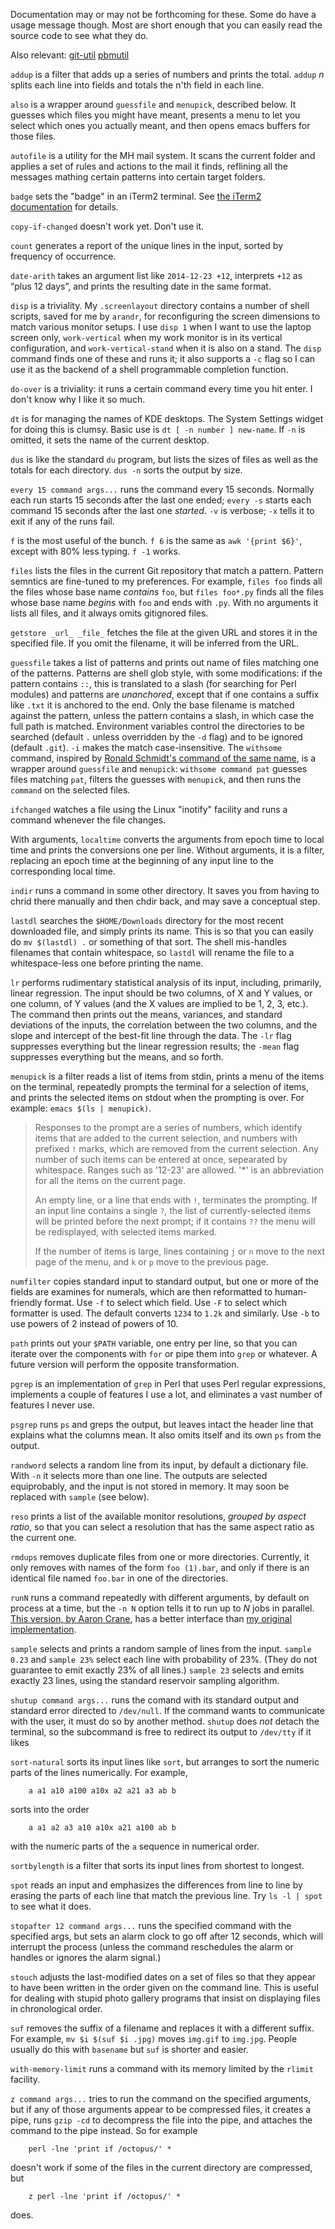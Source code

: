 Documentation may or may not be forthcoming for these.  Some do have a
usage message though.  Most are short enough that you can easily read the
source code to see what they do.

Also relevant: [git-util](https://github.com/mjdominus/git-util) [pbmutil](https://github.com/mjdominus/pbmutil)

`addup` is a filter that adds up a series of numbers and prints the
total.  `addup` _n_ splits each line into fields and totals the n'th
field in each line.

`also` is a wrapper around `guessfile` and `menupick`, described
below.  It guesses which files you might have meant, presents a menu
to let you select which ones you actually meant, and then opens emacs
buffers for those files.

`autofile` is a utility for the MH mail system.  It scans the current
folder and applies a set of rules and actions to the mail it finds,
reflining all the messages mathing certain patterns into certain
target folders.

`badge` sets the "badge" in an iTerm2 terminal.
See [the iTerm2 documentation](https://iterm2.com/documentation-badges.html)
for details.

`copy-if-changed` doesn't work yet. Don't use it.

`count` generates a report of the unique lines in the input, sorted by
frequency of occurrence.

`date-arith` takes an argument list like `2014-12-23 +12`, interprets
`+12` as “plus 12 days”, and prints the resulting date in the same
format.

`disp` is a triviality.  My `.screenlayout` directory contains a
number of shell scripts, saved for me by `arandr`, for reconfiguring
the screen dimensions to match various monitor setups.  I use `disp 1`
when I want to use the laptop screen only, `work-vertical` when my
work monitor is in its vertical configuration, and
`work-vertical-stand` when it is also on a stand.  The `disp` command
finds one of these and runs it; it also supports a `-c` flag so I can
use it as the backend of a shell programmable completion function.

`do-over` is a triviality: it runs a certain command every time you
hit enter.  I don't know why I like it so much.

`dt` is for managing the names of KDE desktops.  The System Settings
widget for doing this is clumsy.  Basic use is `dt [ -n number ] new-name`.
If `-n` is omitted, it sets the name of the current desktop.

`dus` is like the standard `du` program, but lists the sizes of files
as well as the totals for each directory.  `dus -n` sorts the output
by size.

`every 15 command args...` runs the command every 15 seconds. Normally
each run starts 15 seconds after the last one ended; `every -s` starts
each command 15 seconds after the last one *started*.  `-v` is
verbose; `-x` tells it to exit if any of the runs fail.

`f` is the most useful of the bunch.  `f 6` is the same as `awk
'{print $6}'`, except with 80% less typing.  `f -1` works.

`files` lists the files in the current Git repository that match a
pattern.  Pattern semntics are fine-tuned to my preferences.  For
example, `files foo` finds all the files whose base name _contains_
`foo`, but `files foo*.py` finds all the files whose base name
_begins_ with `foo` and ends with `.py`. With no arguments it lists
all files, and it always omits gitignored files.

`getstore _url_ _file_` fetches the file at the given URL and stores
it in the specified file.  If you omit the filename, it will be
inferred from the URL.

`guessfile` takes  a list of patterns
and prints out name of  files matching one of the patterns.
Patterns are shell glob style,
with some modifications: if the pattern contains `::`, this is
translated to a slash (for searching for Perl modules) and patterns
are _unanchored_, except that if one contains a suffix like `.txt` it
is anchored to the end.  Only the base filename is matched against the
pattern, unless the pattern contains a slash, in which case the full
path is matched.  Environment variables control the directories to be
searched (default `.` unless overridden by the `-d` flag) and to be
ignored (default `.git`).  `-i` makes the match case-insensitive.  The
`withsome` command, inspired by [Ronald Schmidt's command of the
same name](http://software-path.com/withsome.html), is a wrapper
around `guessfile` and `menupick`: `withsome command pat` guesses
files matching `pat`, filters the guesses with `menupick`, and then
runs the `command` on the selected files.

`ifchanged` watches a file using the Linux "inotify" facility and runs
a command whenever the file changes.

With arguments, `localtime` converts the arguments from epoch time to
local time and prints the conversions one per line.  Without
arguments, it is a filter, replacing an epoch time at the beginning of
any input line to the corresponding local time.

`indir` runs a command in some other directory.  It saves you from
having to chrid there manually and then chdir back, and may save a
conceptual step.

`lastdl` searches the `$HOME/Downloads` directory for the most recent
downloaded file, and simply prints its name. This is so that you can
easily do `mv $(lastdl) .` or something of that sort. The shell
mis-handles filenames that contain whitespace, so `lastdl` will rename
the file to a whitespace-less one before printing the name.

`lr` performs rudimentary statistical analysis of its input,
including, primarily, linear regression.  The input should be two
columns, of X and Y values, or one column, of Y values (and the X
values are implied to be 1, 2, 3, etc.).  The command then prints out
the means, variances, and standard deviations of the inputs, the
correlation between the two columns, and the slope and intercept of
the best-fit line through the data.  The `-lr` flag suppresses
everything but the linear regression results; the `-mean` flag
suppresses everything but the means, and so forth.

`menupick` is a filter reads a list of items from stdin, prints a menu
of the items on the terminal, repeatedly prompts the terminal for a
selection of items, and prints the selected items on stdout when the
prompting is over.  For example: `emacs $(ls | menupick)`.

> Responses to the prompt are a series of numbers, which identify
> items that are added to the current selection, and numbers with
> prefixed `!` marks, which are removed from the current selection.
> Any number of such items can be entered at once, sepearated by
> whitespace.  Ranges such as '12-23' are allowed.  '*' is an
> abbreviation for all the items on the current page.
>
> An empty line, or a line that ends with `!`, terminates the
> prompting.  If an input line contains a single `?`, the list of
> currently-selected items will be printed before the next prompt;
> if it contains `??` the menu will be redisplayed, with selected
> items marked.
>
> If the number of items is large, lines containing `j` or `n` move
> to the next page of the menu, and `k` or `p` move to the previous
> page.

`numfilter` copies standard input to standard output, but one or more
of the fields are examines for numerals, which are then reformatted to
human-friendly format. Use `-f` to select which field.  Use `-F`
to select which formatter is used.  The default converts `1234` to
`1.2k` and similarly.  Use `-b` to use powers of 2 instead of powers
of 10.

`path` prints out your `$PATH` variable, one entry per line, so that
you can iterate over the components with `for` or pipe them into
`grep` or whatever.  A future version will perform the opposite
transformation.

`pgrep` is an implementation of `grep` in Perl that uses Perl regular
expressions, implements a couple of features I use a lot, and
eliminates a vast number of features I never use.

`psgrep` runs `ps` and greps the output, but leaves intact the header
line that explains what the columns mean.  It also omits itself and
its own `ps` from the output.

`randword` selects a random line from its input, by default a
dictionary file.  With `-n` it selects more than one line.  The outputs
are selected equiprobably, and the input is not stored in memory.
It may soon be replaced with `sample` (see below).

`reso` prints a list of the available monitor resolutions, _grouped by
aspect ratio_, so that you can select a resolution that has the same
aspect ratio as the current one.

`rmdups` removes duplicate files from one or more directories.
Currently, it only removes with names of the form `foo (1).bar`, and
only if there is an identical file named `foo.bar` in one of the
directories.

`runN` runs a command repeatedly with different arguments, by default
on process at a time, but the `-n N` option tells it to run up to _N_
jobs in parallel.  [This version, by Aaron
Crane](http://aaroncrane.co.uk/2008/07/runN/), has a better interface
than [my original
implementation](http://blog.plover.com/prog/runN.html).

`sample` selects and prints a random sample of lines from the input.
`sample 0.23` and `sample 23%` select each line with probability of
23%.  (They do not guarantee to emit exactly 23% of all lines.)
`sample 23` selects and emits exactly 23 lines, using the standard
reservoir sampling algorithm.

`shutup command args...` runs the comand with its standard output and
standard error directed to `/dev/null`.  If the command wants to
communicate with the user, it must do so by another method.  `shutup`
does _not_ detach the terminal, so the subcommand is free to redirect
its output to `/dev/tty` if it likes

`sort-natural` sorts its input lines like `sort`, but arranges to sort
the numeric parts of the lines numerically. For example, 

        a a1 a10 a100 a10x a2 a21 a3 ab b

sorts into the order

        a a1 a2 a3 a10 a10x a21 a100 ab b

with the numeric parts of the `a` sequence in numerical order.

`sortbylength` is a filter that sorts its input lines from shortest to
longest.

`spot` reads an input and emphasizes the differences from line to line
by erasing the parts of each line that match the previous line.  Try
`ls -l | spot` to see what it does.

`stopafter 12 command args...` runs the specified command with the
specified args, but sets an alarm clock to go off after 12 seconds,
which will interrupt the process (unless the command reschedules the
alarm or handles or ignores the alarm signal.)

`stouch` adjusts the last-modified dates on a set of files so that
they appear to have been written in the order given on the command
line.  This is useful for dealing with stupid photo gallery programs
that insist on displaying files in chronological order.

`suf` removes the suffix of a filename and replaces it with a
different suffix.  For example, `mv $i $(suf $i .jpg)` moves `img.gif`
to `img.jpg`.  People usually do this with `basename` but `suf` is
shorter and easier.

`with-memory-limit` runs a command with its memory limited by the
`rlimit` facility.

`z command args...` tries to run the command on the specified
arguments, but if any of those arguments appear to be compressed
files, it creates a pipe, runs `gzip -cd` to decompress the file into
the pipe, and attaches the command to the pipe instead.  So for
example

        perl -lne 'print if /octopus/' *

doesn't work if some of the files in the current directory are
compressed, but

        z perl -lne 'print if /octopus/' *

does.

